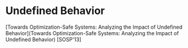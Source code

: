 # Undefined Behavior

[Towards Optimization-Safe Systems: Analyzing the Impact of Undefined
Behavior](Towards Optimization-Safe Systems: Analyzing the Impact of Undefined
Behavior) [SOSP'13]
